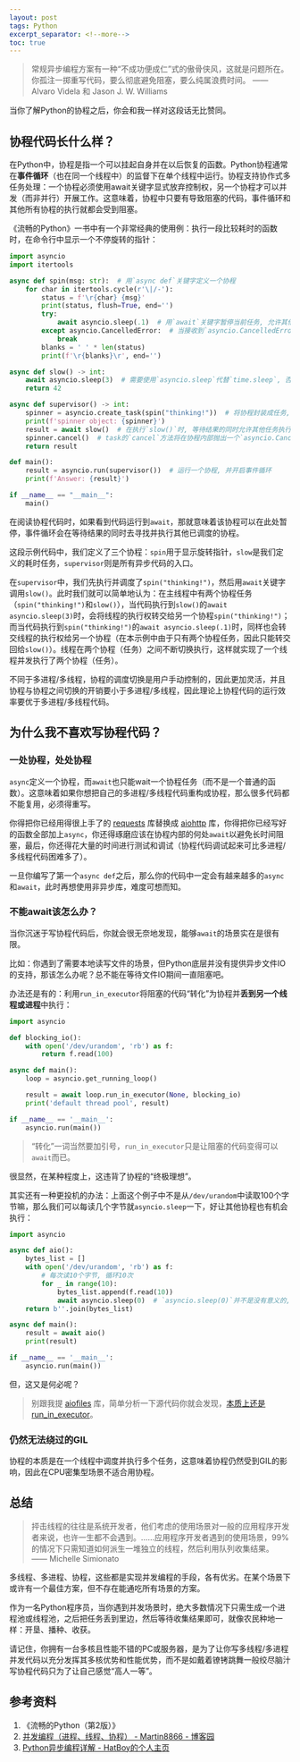 ```yaml
---
layout: post
tags: Python
excerpt_separator: <!--more-->
toc: true
---
```


> 常规异步编程方案有一种“不成功便成仁”式的傲骨侠风，这就是问题所在。你孤注一掷重写代码，要么彻底避免阻塞，要么纯属浪费时间。 —— Alvaro Videla 和 Jason J. W. Williams

当你了解Python的协程之后，你会和我一样对这段话无比赞同。

<!--more-->

## 协程代码长什么样？

在Python中，协程是指一个可以挂起自身并在以后恢复的函数。Python协程通常在**事件循环**（也在同一个线程中）的监督下在单个线程中运行。协程支持协作式多任务处理：一个协程必须使用await关键字显式放弃控制权，另一个协程才可以并发（而非并行）开展工作。这意味着，协程中只要有导致阻塞的代码，事件循环和其他所有协程的执行就都会受到阻塞。

《流畅的Python》一书中有一个非常经典的使用例：执行一段比较耗时的函数时，在命令行中显示一个不停旋转的指针：

```python
import asyncio
import itertools

async def spin(msg: str):  # 用`async def`关键字定义一个协程
    for char in itertools.cycle(r'\|/-'):
        status = f'\r{char} {msg}'
        print(status, flush=True, end='')
        try:
            await asyncio.sleep(.1)  # 用`await`关键字暂停当前任务, 允许其他任务执行
        except asyncio.CancelledError:  # 当接收到`asyncio.CancelledError`异常时, 跳出循环并结束此任务
            break
        blanks = ' ' * len(status)
        print(f'\r{blanks}\r', end='')

async def slow() -> int:
    await asyncio.sleep(3)  # 需要使用`asyncio.sleep`代替`time.sleep`, 否则将阻塞整个线程
    return 42

async def supervisor() -> int:
    spinner = asyncio.create_task(spin("thinking!"))  # 将协程封装成任务, 并调度其执行
    print(f'spinner object: {spinner}')
    result = await slow()  # 在执行`slow()`时, 等待结果的同时允许其他任务执行
    spinner.cancel()  # task的`cancel`方法将在协程内部抛出一个`asyncio.CancelledError`异常
    return result

def main():
    result = asyncio.run(supervisor())  # 运行一个协程, 并开启事件循环
    print(f'Answer: {result}')

if __name__ == "__main__":
    main()
```

在阅读协程代码时，如果看到代码运行到`await`，那就意味着该协程可以在此处暂停，事件循环会在等待结果的同时去寻找并执行其他已调度的协程。

这段示例代码中，我们定义了三个协程：`spin`用于显示旋转指针，`slow`是我们定义的耗时任务，`supervisor`则是所有异步代码的入口。

在`supervisor`中，我们先执行并调度了`spin("thinking!")`，然后用`await`关键字调用`slow()`。此时我们就可以简单地认为：在主线程中有两个协程任务（`spin("thinking!")`和`slow()`），当代码执行到`slow()`的`await asyncio.sleep(3)`时，会将线程的执行权转交给另一个协程`spin("thinking!")`；而当代码执行到`spin("thinking!")`的`await asyncio.sleep(.1)`时，同样也会转交线程的执行权给另一个协程（在本示例中由于只有两个协程任务，因此只能转交回给`slow()`）。线程在两个协程（任务）之间不断切换执行，这样就实现了一个线程并发执行了两个协程（任务）。

不同于多进程/多线程，协程的调度切换是用户手动控制的，因此更加灵活，并且协程与协程之间切换的开销要小于多进程/多线程，因此理论上协程代码的运行效率要优于多进程/多线程代码。

## 为什么我不喜欢写协程代码？

### 一处协程，处处协程

`async`定义一个协程，而`await`也只能wait一个协程任务（而不是一个普通的函数）。这意味着如果你想把自己的多进程/多线程代码重构成协程，那么很多代码都不能复用，必须得重写。

你得把你已经用得很上手了的 [requests](https://github.com/psf/requests) 库替换成 [aiohttp](https://github.com/aio-libs/aiohttp) 库，你得把你已经写好的函数全部加上`async`，你还得琢磨应该在协程内部的何处`await`以避免长时间阻塞，最后，你还得花大量的时间进行测试和调试（协程代码调试起来可比多进程/多线程代码困难多了）。

一旦你编写了第一个`async def`之后，那么你的代码中一定会有越来越多的`async`和`await`，此时再想使用非异步库，难度可想而知。

### 不能await该怎么办？

当你沉迷于写协程代码后，你就会很无奈地发现，能够`await`的场景实在是很有限。

比如：你遇到了需要本地读写文件的场景，但Python底层并没有提供异步文件IO的支持，那该怎么办呢？总不能在等待文件IO期间一直阻塞吧。

办法还是有的：利用`run_in_executor`将阻塞的代码“转化”为协程并**丢到另一个线程或进程**中执行：

```python
import asyncio

def blocking_io():
    with open('/dev/urandom', 'rb') as f:
        return f.read(100)

async def main():
    loop = asyncio.get_running_loop()

    result = await loop.run_in_executor(None, blocking_io)
    print('default thread pool', result)

if __name__ == '__main__':
    asyncio.run(main())
```

> “转化”一词当然要加引号，`run_in_executor`只是让阻塞的代码变得可以`await`而已。

很显然，在某种程度上，这违背了协程的“终极理想”。

其实还有一种更投机的办法：上面这个例子中不是从`/dev/urandom`中读取100个字节嘛，那么我们可以每读几个字节就`asyncio.sleep`一下，好让其他协程也有机会执行：

```python
import asyncio

async def aio():
    bytes_list = []
    with open('/dev/urandom', 'rb') as f:
        # 每次读10个字节, 循环10次
        for _ in range(10):
            bytes_list.append(f.read(10))
            await asyncio.sleep(0)  # `asyncio.sleep(0)`并不是没有意义的, 倒不如说很常见
    return b''.join(bytes_list)

async def main():
    result = await aio()
    print(result)

if __name__ == '__main__':
    asyncio.run(main())
```

但，这又是何必呢？

> 别跟我提 [aiofiles](https://github.com/Tinche/aiofiles) 库，简单分析一下源代码你就会发现，[本质上还是run_in_executor](https://github.com/Tinche/aiofiles/blob/307152616b7458e52e8c5e550fa0c7a926a3bc34/src/aiofiles/threadpool/__init__.py#L92)。

### 仍然无法绕过的GIL

协程的本质是在一个线程中调度并执行多个任务，这意味着协程仍然受到GIL的影响，因此在CPU密集型场景不适合用协程。

## 总结

> 抨击线程的往往是系统开发者，他们考虑的使用场景对一般的应用程序开发者来说，也许一生都不会遇到。……应用程序开发者遇到的使用场景，99%的情况下只需知道如何派生一堆独立的线程，然后利用队列收集结果。 —— Michelle Simionato

多线程、多进程、协程，这些都是实现并发编程的手段，各有优劣。在某个场景下或许有一个最佳方案，但不存在能通吃所有场景的方案。

作为一名Python程序员，当你遇到并发场景时，绝大多数情况下只需生成一个进程池或线程池，之后把任务丢到里边，然后等待收集结果即可，就像农民种地一样：开垦、播种、收获。

请记住，你拥有一台多核且性能不错的PC或服务器，是为了让你写多线程/多进程并发代码以充分发挥其多核优势和性能优势，而不是如戴着镣铐跳舞一般绞尽脑汁写协程代码只为了让自己感觉“高人一等”。

## 参考资料

1. 《流畅的Python（第2版）》
2. [并发编程（进程、线程、协程） - Martin8866 - 博客园](https://www.cnblogs.com/sss4/p/6825326.html)
3. [Python异步编程详解 - HatBoy的个人主页](https://hatboy.github.io/2019/02/16/Python%E5%BC%82%E6%AD%A5%E7%BC%96%E7%A8%8B%E8%AF%A6%E8%A7%A3/)
